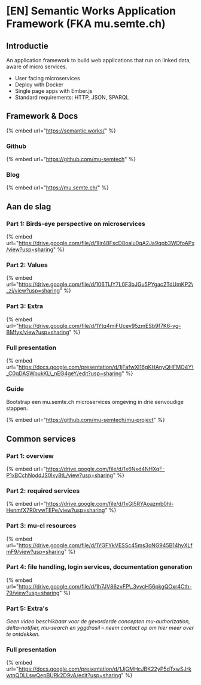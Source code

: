 # \[EN\] Semantic Works Application Framework \(FKA mu.semte.ch\)

## Introductie

An application framework to build web applications that run on linked data, aware of micro services.

* User facing microservices
* Deploy with Docker
* Single page apps with Ember.js
* Standard requirements: HTTP, JSON, SPARQL

## Framework & Docs

{% embed url="https://semantic.works/" %}

### Github

{% embed url="https://github.com/mu-semtech" %}

### Blog

{% embed url="https://mu.semte.ch/" %}

## Aan de slag

### Part 1: Birds-eye perspective on microservices

{% embed url="https://drive.google.com/file/d/1Iir48FscD8oalu0qA2Ja9qpb3WDfoAPx/view?usp=sharing" %}

### Part 2: Values

{% embed url="https://drive.google.com/file/d/106TlJY7L0F3bJGu5PYgac2TdUmKP2\_zj/view?usp=sharing" %}

### Part 3: Extra

{% embed url="https://drive.google.com/file/d/1Ytq4miFUcev95zmESb9f7K6-vg-BMfyx/view?usp=sharing" %}

### Full presentation

{% embed url="https://docs.google.com/presentation/d/1jFafwXl16gKHAnyQHFMO4Y\_C0qDASWpukKL\_nEG4geY/edit?usp=sharing" %}

### Guide

Bootstrap een mu.semte.ch microservices omgeving in drie eenvoudige stappen.

{% embed url="https://github.com/mu-semtech/mu-project" %}

## Common services

### Part 1: overview

{% embed url="https://drive.google.com/file/d/1x6Nxd4NHXqF-P1xBCchNoddJS0lxy8tL/view?usp=sharing" %}

### Part 2: required services

{% embed url="https://drive.google.com/file/d/1xGI5RYAoazmb0hl-HenmfX7R0rvwTEPe/view?usp=sharing" %}

### Part 3: mu-cl resources

{% embed url="https://drive.google.com/file/d/1YGFYkVESSc45ms3oNG945B14hyXLfmF9/view?usp=sharing" %}

### Part 4:  file handling, login services, documentation generation

{% embed url="https://drive.google.com/file/d/1h7JV86zvFP\_3vvcH56pkgQOxr4Cth-79/view?usp=sharing" %}

### Part 5: Extra's

_Geen video beschikbaar voor de gevorderde concepten mu-authorization, delta-notifier, mu-search en yggdrasil – neem contact op om hier meer over te ontdekken._

### Full presentation

{% embed url="https://docs.google.com/presentation/d/1JjGMHcJBK22yP5dTxwSJrkwtnQDLLswQepBURk2D9vA/edit?usp=sharing" %}



